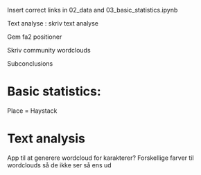 
Insert correct links in 02_data and 03_basic_statistics.ipynb

Text analyse : skriv text analyse 

Gem fa2 positioner 

Skriv community wordclouds

Subconclusions

# Basic statistics: 
Place  = Haystack

# Text analysis
App til at generere wordcloud for karakterer?
Forskellige farver til wordclouds så de ikke ser så ens ud

